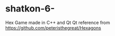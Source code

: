 shatkon-6-
==========

Hex Game made in C++ and Qt
Qt reference from https://github.com/peteristhegreat/Hexagons
